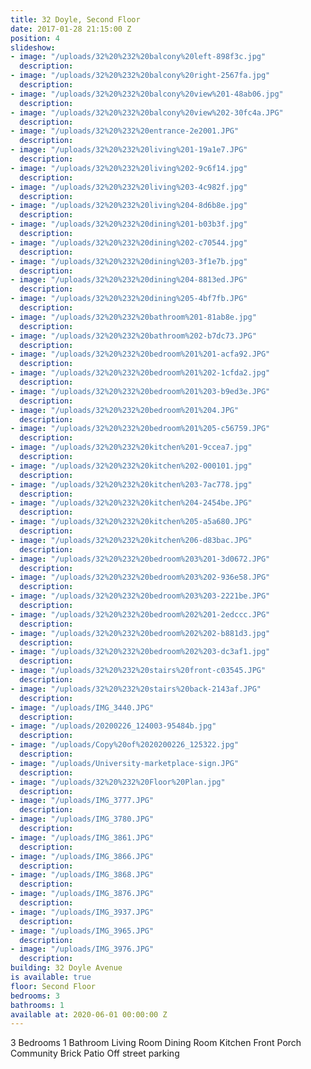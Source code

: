 ```yaml
---
title: 32 Doyle, Second Floor
date: 2017-01-28 21:15:00 Z
position: 4
slideshow:
- image: "/uploads/32%20%232%20balcony%20left-898f3c.jpg"
  description: 
- image: "/uploads/32%20%232%20balcony%20right-2567fa.jpg"
  description: 
- image: "/uploads/32%20%232%20balcony%20view%201-48ab06.jpg"
  description: 
- image: "/uploads/32%20%232%20balcony%20view%202-30fc4a.JPG"
  description: 
- image: "/uploads/32%20%232%20entrance-2e2001.JPG"
  description: 
- image: "/uploads/32%20%232%20living%201-19a1e7.JPG"
  description: 
- image: "/uploads/32%20%232%20living%202-9c6f14.jpg"
  description: 
- image: "/uploads/32%20%232%20living%203-4c982f.jpg"
  description: 
- image: "/uploads/32%20%232%20living%204-8d6b8e.jpg"
  description: 
- image: "/uploads/32%20%232%20dining%201-b03b3f.jpg"
  description: 
- image: "/uploads/32%20%232%20dining%202-c70544.jpg"
  description: 
- image: "/uploads/32%20%232%20dining%203-3f1e7b.jpg"
  description: 
- image: "/uploads/32%20%232%20dining%204-8813ed.JPG"
  description: 
- image: "/uploads/32%20%232%20dining%205-4bf7fb.JPG"
  description: 
- image: "/uploads/32%20%232%20bathroom%201-81ab8e.jpg"
  description: 
- image: "/uploads/32%20%232%20bathroom%202-b7dc73.JPG"
  description: 
- image: "/uploads/32%20%232%20bedroom%201%201-acfa92.JPG"
  description: 
- image: "/uploads/32%20%232%20bedroom%201%202-1cfda2.jpg"
  description: 
- image: "/uploads/32%20%232%20bedroom%201%203-b9ed3e.JPG"
  description: 
- image: "/uploads/32%20%232%20bedroom%201%204.JPG"
  description: 
- image: "/uploads/32%20%232%20bedroom%201%205-c56759.JPG"
  description: 
- image: "/uploads/32%20%232%20kitchen%201-9ccea7.jpg"
  description: 
- image: "/uploads/32%20%232%20kitchen%202-000101.jpg"
  description: 
- image: "/uploads/32%20%232%20kitchen%203-7ac778.jpg"
  description: 
- image: "/uploads/32%20%232%20kitchen%204-2454be.JPG"
  description: 
- image: "/uploads/32%20%232%20kitchen%205-a5a680.JPG"
  description: 
- image: "/uploads/32%20%232%20kitchen%206-d83bac.JPG"
  description: 
- image: "/uploads/32%20%232%20bedroom%203%201-3d0672.JPG"
  description: 
- image: "/uploads/32%20%232%20bedroom%203%202-936e58.JPG"
  description: 
- image: "/uploads/32%20%232%20bedroom%203%203-2221be.JPG"
  description: 
- image: "/uploads/32%20%232%20bedroom%202%201-2edccc.JPG"
  description: 
- image: "/uploads/32%20%232%20bedroom%202%202-b881d3.jpg"
  description: 
- image: "/uploads/32%20%232%20bedroom%202%203-dc3af1.jpg"
  description: 
- image: "/uploads/32%20%232%20stairs%20front-c03545.JPG"
  description: 
- image: "/uploads/32%20%232%20stairs%20back-2143af.JPG"
  description: 
- image: "/uploads/IMG_3440.JPG"
  description: 
- image: "/uploads/20200226_124003-95484b.jpg"
  description: 
- image: "/uploads/Copy%20of%2020200226_125322.jpg"
  description: 
- image: "/uploads/University-marketplace-sign.JPG"
  description: 
- image: "/uploads/32%20%232%20Floor%20Plan.jpg"
  description: 
- image: "/uploads/IMG_3777.JPG"
  description: 
- image: "/uploads/IMG_3780.JPG"
  description: 
- image: "/uploads/IMG_3861.JPG"
  description: 
- image: "/uploads/IMG_3866.JPG"
  description: 
- image: "/uploads/IMG_3868.JPG"
  description: 
- image: "/uploads/IMG_3876.JPG"
  description: 
- image: "/uploads/IMG_3937.JPG"
  description: 
- image: "/uploads/IMG_3965.JPG"
  description: 
- image: "/uploads/IMG_3976.JPG"
  description: 
building: 32 Doyle Avenue
is available: true
floor: Second Floor
bedrooms: 3
bathrooms: 1
available at: 2020-06-01 00:00:00 Z
---
```


3 Bedrooms
1 Bathroom
Living Room
Dining Room
Kitchen
Front Porch
Community Brick Patio
Off street parking